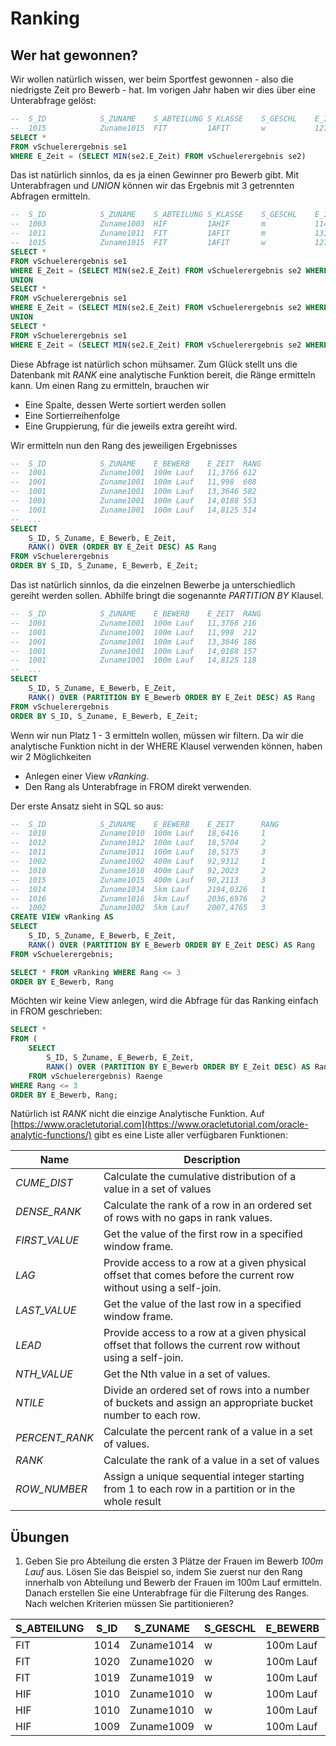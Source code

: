 # Ranking

## Wer hat gewonnen?
Wir wollen natürlich wissen, wer beim Sportfest gewonnen - also die niedrigste Zeit pro Bewerb - hat.
Im vorigen Jahr haben wir dies über eine Unterabfrage gelöst:

```sql
--	S_ID          	S_ZUNAME   	S_ABTEILUNG	S_KLASSE	S_GESCHL	E_ID	E_SCHUELER	E_BEWERB 	E_ZEIT
--	1015          	Zuname1015 	FIT        	1AFIT   	w       	1273	1015      	100m Lauf	9,9832
SELECT *
FROM vSchuelerergebnis se1
WHERE E_Zeit = (SELECT MIN(se2.E_Zeit) FROM vSchuelerergebnis se2)
```

Das ist natürlich sinnlos, da es ja einen Gewinner pro Bewerb gibt. Mit Unterabfragen und *UNION* können wir
das Ergebnis mit 3 getrennten Abfragen ermitteln.

```sql
--	S_ID          	S_ZUNAME  	S_ABTEILUNG	S_KLASSE	S_GESCHL	E_ID	E_SCHUELER	E_BEWERB 	E_ZEIT   
--	1003          	Zuname1003	HIF        	1AHIF   	m       	1142	1003      	400m Lauf	54,91    
--	1011          	Zuname1011	FIT        	1AFIT   	m       	1312	1011      	5km Lauf 	1248,8879
--	1015          	Zuname1015	FIT        	1AFIT   	w       	1273	1015      	100m Lauf	9,9832   
SELECT *
FROM vSchuelerergebnis se1
WHERE E_Zeit = (SELECT MIN(se2.E_Zeit) FROM vSchuelerergebnis se2 WHERE E_Bewerb = '100m Lauf')
UNION
SELECT *
FROM vSchuelerergebnis se1
WHERE E_Zeit = (SELECT MIN(se2.E_Zeit) FROM vSchuelerergebnis se2 WHERE E_Bewerb = '400m Lauf')
UNION
SELECT *
FROM vSchuelerergebnis se1
WHERE E_Zeit = (SELECT MIN(se2.E_Zeit) FROM vSchuelerergebnis se2 WHERE E_Bewerb = '5km Lauf')
```

Diese Abfrage ist natürlich schon mühsamer. Zum Glück stellt uns die Datenbank mit *RANK* eine analytische
Funktion bereit, die Ränge ermitteln kann. Um einen Rang zu ermitteln, brauchen wir
- Eine Spalte, dessen Werte sortiert werden sollen
- Eine Sortierreihenfolge
- Eine Gruppierung, für die jeweils extra gereiht wird. 

Wir ermitteln nun den Rang des jeweiligen Ergebnisses
```sql
--	S_ID          	S_ZUNAME  	E_BEWERB 	E_ZEIT 	RANG
--	1001          	Zuname1001	100m Lauf	11,3766	612 
--	1001          	Zuname1001	100m Lauf	11,998 	608 
--	1001          	Zuname1001	100m Lauf	13,3646	582 
--	1001          	Zuname1001	100m Lauf	14,0188	553 
--	1001          	Zuname1001	100m Lauf	14,8125	514 
--  ...
SELECT 
    S_ID, S_Zuname, E_Bewerb, E_Zeit, 
    RANK() OVER (ORDER BY E_Zeit DESC) AS Rang
FROM vSchuelerergebnis
ORDER BY S_ID, S_Zuname, E_Bewerb, E_Zeit;
```

Das ist natürlich sinnlos, da die einzelnen Bewerbe ja unterschiedlich gereiht werden sollen. Abhilfe
bringt die sogenannte *PARTITION BY* Klausel. 

```sql
--	S_ID          	S_ZUNAME  	E_BEWERB 	E_ZEIT 	RANG
--	1001          	Zuname1001	100m Lauf	11,3766	216 
--	1001          	Zuname1001	100m Lauf	11,998 	212 
--	1001          	Zuname1001	100m Lauf	13,3646	186 
--	1001          	Zuname1001	100m Lauf	14,0188	157 
--	1001          	Zuname1001	100m Lauf	14,8125	118 
--  ...
SELECT 
    S_ID, S_Zuname, E_Bewerb, E_Zeit, 
    RANK() OVER (PARTITION BY E_Bewerb ORDER BY E_Zeit DESC) AS Rang
FROM vSchuelerergebnis
ORDER BY S_ID, S_Zuname, E_Bewerb, E_Zeit;
```

Wenn wir nun Platz 1 - 3 ermitteln wollen, müssen wir filtern. Da wir die analytische Funktion nicht
in der WHERE Klausel verwenden können, haben wir 2 Möglichkeiten
- Anlegen einer View *vRanking*.
- Den Rang als Unterabfrage in FROM direkt verwenden.

Der erste Ansatz sieht in SQL so aus:

```sql
--	S_ID          	S_ZUNAME  	E_BEWERB 	E_ZEIT   	RANG
--	1010          	Zuname1010	100m Lauf	18,6416  	1   
--	1012          	Zuname1012	100m Lauf	18,5704  	2   
--	1011          	Zuname1011	100m Lauf	18,5175  	3   
--	1002          	Zuname1002	400m Lauf	92,9312  	1   
--	1018          	Zuname1018	400m Lauf	92,2023  	2   
--	1015          	Zuname1015	400m Lauf	90,2113  	3   
--	1014          	Zuname1014	5km Lauf 	2194,0326	1   
--	1016          	Zuname1016	5km Lauf 	2036,6976	2   
--	1002          	Zuname1002	5km Lauf 	2007,4765	3   
CREATE VIEW vRanking AS
SELECT 
    S_ID, S_Zuname, E_Bewerb, E_Zeit, 
    RANK() OVER (PARTITION BY E_Bewerb ORDER BY E_Zeit DESC) AS Rang
FROM vSchuelerergebnis;

SELECT * FROM vRanking WHERE Rang <= 3
ORDER BY E_Bewerb, Rang
```

Möchten wir keine View anlegen, wird die Abfrage für das Ranking einfach in FROM geschrieben:

```sql
SELECT *
FROM (
    SELECT 
        S_ID, S_Zuname, E_Bewerb, E_Zeit, 
        RANK() OVER (PARTITION BY E_Bewerb ORDER BY E_Zeit DESC) AS Rang
    FROM vSchuelerergebnis) Raenge
WHERE Rang <= 3
ORDER BY E_Bewerb, Rang;
```

Natürlich ist *RANK* nicht die einzige Analytische Funktion. Auf [https://www.oracletutorial.com](https://www.oracletutorial.com/oracle-analytic-functions/) 
gibt es eine Liste aller verfügbaren Funktionen:

| Name          	| Description                                                                                                    	| 
| --------------	| ---------------------------------------------------------------------------------------------------------------	| 
| *CUME_DIST*   	| Calculate the cumulative distribution of a value in a set of values                                            	| 
| *DENSE_RANK*  	| Calculate the rank of a row in an ordered set of rows with no gaps in rank values.                             	| 
| *FIRST_VALUE* 	| Get the value of the first row in a specified window frame.                                                    	| 
| *LAG*         	| Provide access to a row at a given physical offset that comes before the current row without using a self-join.	| 
| *LAST_VALUE*  	| Get the value of the last row in a specified window frame.                                                     	| 
| *LEAD*        	| Provide access to a row at a given physical offset that follows the current row without using a self-join.     	| 
| *NTH_VALUE*   	| Get the Nth value in a set of values.                                                                          	| 
| *NTILE*       	| Divide an ordered set of rows into a number of buckets and assign an appropriate bucket number to each row.    	| 
| *PERCENT_RANK*	| Calculate the percent rank of a value in a set of values.                                                      	| 
| *RANK*        	| Calculate the rank of a value in a set of values                                                               	| 
| *ROW_NUMBER*  	| Assign a unique sequential integer starting from 1 to each row in a partition or in the whole result           	| 


## Übungen

1. Geben Sie pro Abteilung die ersten 3 Plätze der Frauen im Bewerb *100m Lauf* aus. Lösen Sie das Beispiel
   so, indem Sie zuerst nur den Rang innerhalb von Abteilung und Bewerb der Frauen im 100m Lauf ermitteln.
   Danach erstellen Sie eine Unterabfrage für die Filterung des Ranges. Nach welchen Kriterien müssen Sie
   partitionieren?

| S_ABTEILUNG	| S_ID	| S_ZUNAME  	| S_GESCHL	| E_BEWERB 	| E_ZEIT 	| RANG	| 
| -----------	| ----	| ----------	| --------	| ---------	| -------	| ----	| 
| FIT        	| 1014	| Zuname1014	| w       	| 100m Lauf	| 18,2026	| 1   	| 
| FIT        	| 1020	| Zuname1020	| w       	| 100m Lauf	| 17,58  	| 2   	| 
| FIT        	| 1019	| Zuname1019	| w       	| 100m Lauf	| 16,9165	| 3   	| 
| HIF        	| 1010	| Zuname1010	| w       	| 100m Lauf	| 18,6416	| 1   	| 
| HIF        	| 1010	| Zuname1010	| w       	| 100m Lauf	| 17,6304	| 2   	| 
| HIF        	| 1009	| Zuname1009	| w       	| 100m Lauf	| 17,6053	| 3   	| 

